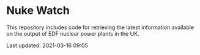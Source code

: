 # Nuke Watch

This repository includes code for retrieving the latest information available on the output of EDF nuclear power plants in the UK.

Last updated: 2021-03-16 09:05